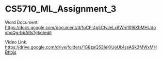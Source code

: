 # CS5710_ML_Assignment_3
Word Document: https://docs.google.com/document/d/1qCFr4g5CIyJeLx8Wm109iXbMHUdoshoQg-bbARsTgko/edit 

Video Link: https://drive.google.com/drive/folders/1G8zaQ53IeKIUoUb1ssASk3MWxMHBhbjs 
